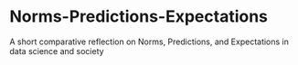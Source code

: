 # Norms-Predictions-Expectations
A short comparative reflection on Norms, Predictions, and Expectations in data science and society
